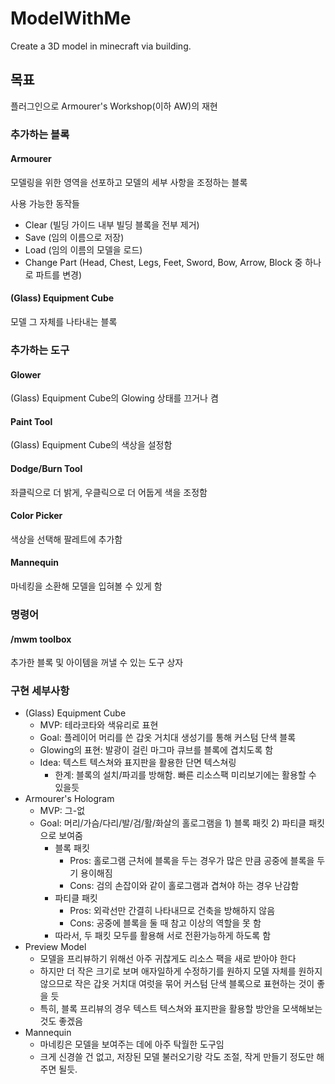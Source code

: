 # ModelWithMe
Create a 3D model in minecraft via building.

## 목표

플러그인으로 Armourer's Workshop(이하 AW)의 재현

### 추가하는 블록

#### Armourer

모델링을 위한 영역을 선포하고 모델의 세부 사항을 조정하는 블록

사용 가능한 동작들

- Clear (빌딩 가이드 내부 빌딩 블록을 전부 제거)
- Save (임의 이름으로 저장)
- Load (임의 이름의 모델을 로드)
- Change Part (Head, Chest, Legs, Feet, Sword, Bow, Arrow, Block 중 하나로 파트를 변경)

#### (Glass) Equipment Cube

모델 그 자체를 나타내는 블록

### 추가하는 도구

#### Glower

(Glass) Equipment Cube의 Glowing 상태를 끄거나 켬

#### Paint Tool

(Glass) Equipment Cube의 색상을 설정함

#### Dodge/Burn Tool

좌클릭으로 더 밝게, 우클릭으로 더 어둡게 색을 조정함

#### Color Picker

색상을 선택해 팔레트에 추가함

#### Mannequin

마네킹을 소환해 모델을 입혀볼 수 있게 함

### 명령어

#### /mwm toolbox

추가한 블록 및 아이템을 꺼낼 수 있는 도구 상자

### 구현 세부사항

- (Glass) Equipment Cube
  - MVP: 테라코타와 색유리로 표현 
  - Goal: 플레이어 머리를 쓴 갑옷 거치대 생성기를 통해 커스텀 단색 블록
  - Glowing의 표현: 발광이 걸린 마그마 큐브를 블록에 겹치도록 함
  - Idea: 텍스트 텍스쳐와 표지판을 활용한 단면 텍스쳐링
    - 한계: 블록의 설치/파괴를 방해함. 빠른 리소스팩 미리보기에는 활용할 수 있을듯
- Armourer's Hologram
  - MVP: 그-없
  - Goal: 머리/가슴/다리/발/검/활/화살의 홀로그램을 1) 블록 패킷 2) 파티클 패킷 으로 보여줌
    - 블록 패킷
      - Pros: 홀로그램 근처에 블록을 두는 경우가 많은 만큼 공중에 블록을 두기 용이해짐
      - Cons: 검의 손잡이와 같이 홀로그램과 겹쳐야 하는 경우 난감함
    - 파티클 패킷
      - Pros: 외곽선만 간결히 나타내므로 건축을 방해하지 않음
      - Cons: 공중에 블록을 둘 때 참고 이상의 역할을 못 함
    - 따라서, 두 패킷 모두를 활용해 서로 전환가능하게 하도록 함
- Preview Model
  - 모델을 프리뷰하기 위해선 아주 귀찮게도 리소스 팩을 새로 받아야 한다
  - 하지만 더 작은 크기로 보며 애자일하게 수정하기를 원하지 모델 자체를 원하지 않으므로 작은 갑옷 거치대 여럿을 묶어 커스텀 단색 블록으로 표현하는 것이 좋을 듯
  - 특히, 블록 프리뷰의 경우 텍스트 텍스쳐와 표지판을 활용할 방안을 모색해보는 것도 좋겠음
- Mannequin
  - 마네킹은 모델을 보여주는 데에 아주 탁월한 도구임
  - 크게 신경쓸 건 없고, 저장된 모델 불러오기랑 각도 조절, 작게 만들기 정도만 해주면 될듯.
